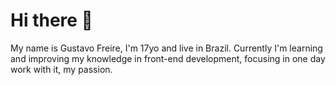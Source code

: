 # Hi there 👋

My name is Gustavo Freire, I'm 17yo and  live in Brazil. Currently I'm learning and  improving my knowledge in front-end  development, focusing in one day work with  it, my passion.
